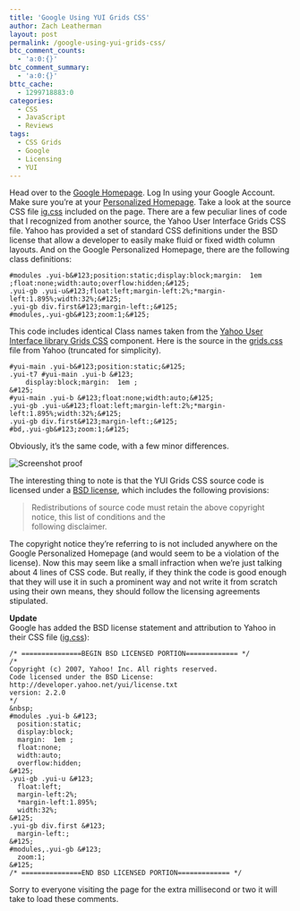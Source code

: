 ```yaml
---
title: 'Google Using YUI Grids CSS'
author: Zach Leatherman
layout: post
permalink: /google-using-yui-grids-css/
btc_comment_counts:
  - 'a:0:{}'
btc_comment_summary:
  - 'a:0:{}'
bttc_cache:
  - 1299718883:0
categories:
  - CSS
  - JavaScript
  - Reviews
tags:
  - CSS Grids
  - Google
  - Licensing
  - YUI
---
```


Head over to the [Google Homepage][1]. Log In using your Google Account. Make sure you’re at your [Personalized Homepage][1]. Take a look at the source CSS file [ig.css][2] included on the page. There are a few peculiar lines of code that I recognized from another source, the Yahoo User Interface Grids CSS file. Yahoo has provided a set of standard CSS definitions under the BSD license that allow a developer to easily make fluid or fixed width column layouts. And on the Google Personalized Homepage, there are the following class definitions:

 [1]: http://www.google.com/ig?hl=en
 [2]: http://www.google.com/ig/f/tB22vfBbv0g/ig.css

    #modules .yui-b&#123;position:static;display:block;margin:  1em ;float:none;width:auto;overflow:hidden;&#125;
    .yui-gb .yui-u&#123;float:left;margin-left:2%;*margin-left:1.895%;width:32%;&#125;
    .yui-gb div.first&#123;margin-left:;&#125;
    #modules,.yui-gb&#123;zoom:1;&#125;

This code includes identical Class names taken from the [Yahoo User Interface library Grids CSS][3] component. Here is the source in the [grids.css][4] file from Yahoo (truncated for simplicity).

 [3]: http://developer.yahoo.com/yui/grids/
 [4]: http://yui.yahooapis.com/2.2.0/build/grids/grids-min.css

    #yui-main .yui-b&#123;position:static;&#125;
    .yui-t7 #yui-main .yui-b &#123;
    	display:block;margin:  1em ;
    &#125;
    #yui-main .yui-b &#123;float:none;width:auto;&#125;
    .yui-gb .yui-u&#123;float:left;margin-left:2%;*margin-left:1.895%;width:32%;&#125;
    .yui-gb div.first&#123;margin-left:;&#125;
    #bd,.yui-gb&#123;zoom:1;&#125;

Obviously, it’s the same code, with a few minor differences.

![Screenshot proof][5]

 [5]: http://www.zachleat.com/web/wp-content/uploads/2007/04/yuigrids-google1.jpg

The interesting thing to note is that the YUI Grids CSS source code is licensed under a [BSD license][6], which includes the following provisions:

 [6]: http://developer.yahoo.com/yui/license.html

> Redistributions of source code must retain the above copyright notice, this list of conditions and the  
> following disclaimer.

The copyright notice they’re referring to is not included anywhere on the Google Personalized Homepage (and would seem to be a violation of the license). Now this may seem like a small infraction when we’re just talking about 4 lines of CSS code. But really, if they think the code is good enough that they will use it in such a prominent way and not write it from scratch using their own means, they should follow the licensing agreements stipulated.

**Update**  
Google has added the BSD license statement and attribution to Yahoo in their CSS file ([ig.css][2]):

    /* ===============BEGIN BSD LICENSED PORTION============= */
    /*
    Copyright (c) 2007, Yahoo! Inc. All rights reserved.
    Code licensed under the BSD License:
    http://developer.yahoo.net/yui/license.txt
    version: 2.2.0
    */
    &nbsp;
    #modules .yui-b &#123;
      position:static;
      display:block;
      margin:  1em ;
      float:none;
      width:auto;
      overflow:hidden;
    &#125;
    .yui-gb .yui-u &#123;
      float:left;
      margin-left:2%;
      *margin-left:1.895%;
      width:32%;
    &#125;
    .yui-gb div.first &#123;
      margin-left:;
    &#125;
    #modules,.yui-gb &#123;
      zoom:1;
    &#125;
    /* ===============END BSD LICENSED PORTION============= */

Sorry to everyone visiting the page for the extra millisecond or two it will take to load these comments.